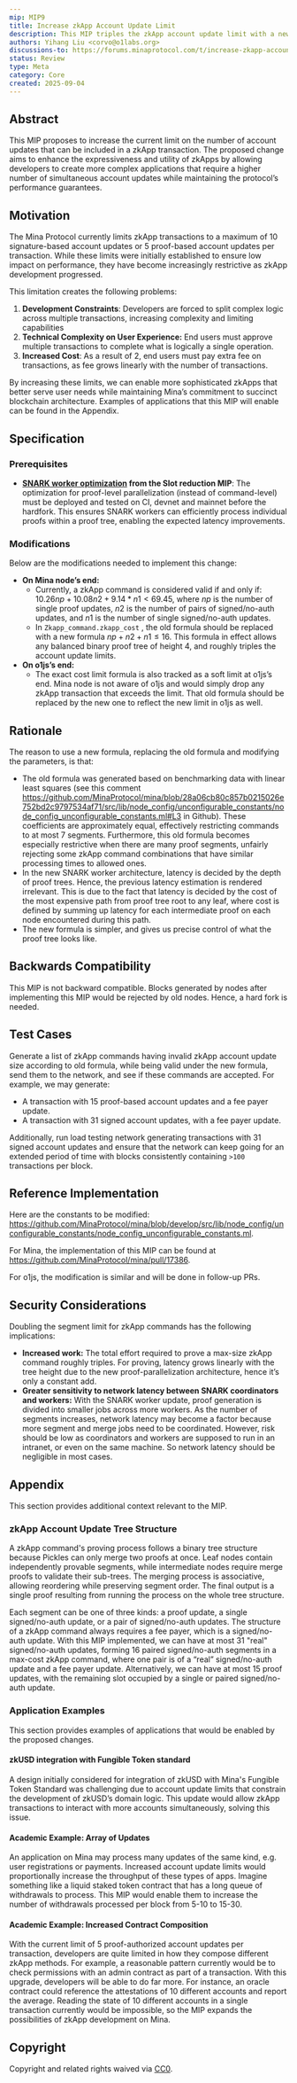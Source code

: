 ```yaml
---
mip: MIP9
title: Increase zkApp Account Update Limit
description: This MIP triples the zkApp account update limit with a new simple rule (np + n2 + n1 ≤ 16), requiring a hard fork and enabling more complex, efficient zkApps.
authors: Yihang Liu <corvo@o1labs.org>
discussions-to: https://forums.minaprotocol.com/t/increase-zkapp-account-update-limit/6965
status: Review
type: Meta
category: Core
created: 2025-09-04
---
```


## Abstract

This MIP proposes to increase the current limit on the number of account updates that can be included in a zkApp transaction. The proposed change aims to enhance the expressiveness and utility of zkApps by allowing developers to create more complex applications that require a higher number of simultaneous account updates while maintaining the protocol’s performance guarantees.

## Motivation

The Mina Protocol currently limits zkApp transactions to a maximum of 10 signature-based account updates or 5 proof-based account updates per transaction. While these limits were initially established to ensure low impact on performance, they have become increasingly restrictive as zkApp development progressed.

This limitation creates the following problems:

1. **Development Constraints**: Developers are forced to split complex logic across multiple transactions, increasing complexity and limiting capabilities
2. **Technical Complexity on User Experience:** End users must approve multiple transactions to complete what is logically a single operation.
3. **Increased Cost**: As a result of 2, end users must pay extra fee on transactions, as fee grows linearly with the number of transactions. 

By increasing these limits, we can enable more sophisticated zkApps that better serve user needs while maintaining Mina’s commitment to succinct blockchain architecture. Examples of applications that this MIP will enable can be found in the Appendix.

## Specification

### Prerequisites

- **[SNARK worker optimization](https://github.com/MinaProtocol/MIPs/blob/georgeee/mip-0006-slot-reduction-90s/MIPS/mip-0006-slot-reduction-90s.md#snark-worker-optimization) from the Slot reduction MIP**: The optimization for proof-level parallelization (instead of command-level) must be deployed and tested on CI, devnet and mainnet before the hardfork. This ensures SNARK workers can efficiently process individual proofs within a proof tree, enabling the expected latency improvements.

### Modifications

Below are the modifications needed to implement this change: 

- **On Mina node’s end:**
    - Currently, a zkApp command is considered valid if and only if: $10.26np + 10.08n2 + 9.14*n1 < 69.45$, where $np$ is the number of single proof updates, $n2$ is the number of pairs of signed/no-auth updates, and  $n1$ is the number of single signed/no-auth updates.
    - In `Zkapp_command.zkapp_cost` , the old formula should be replaced with a new formula $np + n2 + n1 \le 16$. This formula in effect allows any balanced binary proof tree of height 4, and roughly triples the account update limits.
- **On o1js’s end:**
    - The exact cost limit formula is also tracked as a soft limit at o1js’s end. Mina node is not aware of o1js and would simply drop any zkApp transaction that exceeds the limit. That old formula should be replaced by the new one to reflect the new limit in o1js as well.

## Rationale

The reason to use a new formula, replacing the old formula and modifying the parameters, is that:

- The old formula was generated based on benchmarking data with linear least squares (see this comment https://github.com/MinaProtocol/mina/blob/28a06cb80c857b0215026e752bd2c9797534af71/src/lib/node_config/unconfigurable_constants/node_config_unconfigurable_constants.ml#L3 in Github). These coefficients are approximately equal, effectively restricting commands to at most 7 segments. Furthermore, this old formula becomes especially restrictive when there are many proof segments, unfairly rejecting some zkApp command combinations that have similar processing times to allowed ones.
- In the new SNARK worker architecture, latency is decided by the depth of proof trees. Hence, the previous latency estimation is rendered irrelevant. This is due to the fact that latency is decided by the cost of the most expensive path from proof tree root to any leaf, where cost is defined by summing up latency for each intermediate proof on each node encountered during this path.
- The new formula is simpler, and gives us precise control of what the proof tree looks like.

## Backwards Compatibility

This MIP is not backward compatible. Blocks generated by nodes after implementing this MIP would be rejected by old nodes. Hence, a hard fork is needed. 


## Test Cases

Generate a list of zkApp commands having invalid zkApp account update size according to old formula, while being valid under the new formula, send them to the network, and see if these commands are accepted. For example, we may generate:

- A transaction with 15 proof-based account updates and a fee payer update.
- A transaction with 31 signed account updates, with a fee payer update.

Additionally, run load testing network generating transactions with 31 signed account updates and ensure that the network can keep going for an extended period of time with blocks consistently containing `>100` transactions per block.

## Reference Implementation

Here are the constants to be modified: https://github.com/MinaProtocol/mina/blob/develop/src/lib/node_config/unconfigurable_constants/node_config_unconfigurable_constants.ml.

For Mina, the implementation of this MIP can be found at https://github.com/MinaProtocol/mina/pull/17386.

For o1js, the modification is similar and will be done in follow-up PRs.

## Security Considerations

Doubling the segment limit for zkApp commands has the following implications:

- **Increased work:** The total effort required to prove a max-size zkApp command roughly triples. For proving, latency grows linearly with the tree height due to the new proof-parallelization architecture, hence it’s only a constant add.
- **Greater sensitivity to network latency between SNARK coordinators and workers:** With the SNARK worker update, proof generation is divided into smaller jobs across more workers. As the number of segments increases, network latency may become a factor because more segment and merge jobs need to be coordinated. However, risk should be low as coordinators and workers are supposed to run in an intranet, or even on the same machine. So network latency should be negligible in most cases.

## Appendix

This section provides additional context relevant to the MIP.

### zkApp Account Update Tree Structure

A zkApp command's proving process follows a binary tree structure because Pickles can only merge two proofs at once. Leaf nodes contain independently provable segments, while intermediate nodes require merge proofs to validate their sub-trees. The merging process is associative, allowing reordering while preserving segment order. The final output is a single proof resulting from running the process on the whole tree structure.

Each segment can be one of three kinds: a proof update, a single signed/no-auth update, or a pair of signed/no-auth updates. The structure of a zkApp command always requires a fee payer, which is a signed/no-auth update. With this MIP implemented, we can have at most 31 "real" signed/no-auth updates, forming 16 paired signed/no-auth segments in a max-cost zkApp command, where one pair is of a “real” signed/no-auth update and a fee payer update. Alternatively, we can have at most 15 proof updates, with the remaining slot occupied by a single or paired signed/no-auth update.

### Application Examples

This section provides examples of applications that would be enabled by the proposed changes.

#### zkUSD integration with Fungible Token standard

A design initially considered for integration of zkUSD with Mina's Fungible Token Standard was challenging due to account update limits that constrain the development of zkUSD’s domain logic. This update would allow zkApp transactions to interact with more accounts simultaneously, solving this issue.

#### Academic Example: Array of Updates

An application on Mina may process many updates of the same kind, e.g. user registrations or payments. Increased account update limits would proportionally increase the throughput of these types of apps. Imagine something like a liquid staked token contract that has a long queue of withdrawals to process. This MIP would enable them to increase the number of withdrawals processed per block from 5-10 to 15-30.

#### Academic Example: Increased Contract Composition

With the current limit of 5 proof-authorized account updates per transaction, developers are quite limited in how they compose different zkApp methods. For example, a reasonable pattern currently would be to check permissions with an admin contract as part of a transaction. With this upgrade, developers will be able to do far more. For instance, an oracle contract could reference the attestations of 10 different accounts and report the average. Reading the state of 10 different accounts in a single transaction currently would be impossible, so the MIP expands the possibilities of zkApp development on Mina.

## Copyright

Copyright and related rights waived via [CC0](https://creativecommons.org/publicdomain/zero/1.0/).
